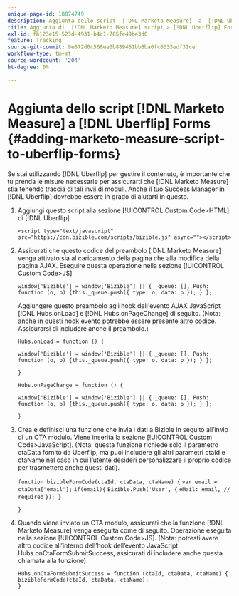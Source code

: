 ```yaml
---
unique-page-id: 18874749
description: Aggiunta dello script  [!DNL Marketo Measure]  a  [!DNL Uberflip] Forms - [!DNL Marketo Measure] in corso
title: Aggiunta di  [!DNL Marketo Measure] script a [!DNL Uberflip] Forms
exl-id: fb123e15-523d-4931-b4c1-705fe49be3d0
feature: Tracking
source-git-commit: 9e672d0c568ee0b889461bb8ba6fc6333edf31ce
workflow-type: tm+mt
source-wordcount: '204'
ht-degree: 0%

---
```


# Aggiunta dello script [!DNL Marketo Measure] a [!DNL Uberflip] Forms {#adding-marketo-measure-script-to-uberflip-forms}

Se stai utilizzando [!DNL Uberflip] per gestire il contenuto, è importante che tu prenda le misure necessarie per assicurarti che [!DNL Marketo Measure] stia tenendo traccia di tali invii di moduli. Anche il tuo Success Manager in [!DNL Uberflip] dovrebbe essere in grado di aiutarti in questo.

1. Aggiungi questo script alla sezione [!UICONTROL Custom Code>HTML] di [!DNL Uberflip].

   `<script type="text/javascript" src="https://cdn.bizible.com/scripts/bizible.js" async=""></script>`

1. Assicurati che questo codice del preambolo [!DNL Marketo Measure] venga attivato sia al caricamento della pagina che alla modifica della pagina AJAX. Eseguire questa operazione nella sezione [!UICONTROL Custom Code>JS]

   `window['Bizible'] = window['Bizible'] || { _queue: [], Push: function (o, p) {this._queue.push({ type: o, data: p }); } };`

   Aggiungere questo preambolo agli hook dell&#39;evento AJAX JavaScript [!DNL Hubs.onLoad] e [!DNL Hubs.onPageChange] di seguito. (Nota: anche in questi hook evento potrebbe essere presente altro codice. Assicurarsi di includere anche il preambolo.)

   `Hubs.onLoad = function () {`

   `window['Bizible'] = window['Bizible'] || { _queue: [], Push: function (o, p) {this._queue.push({ type: o, data: p }); } };`

   `}`

   `Hubs.onPageChange = function () {`

   `window['Bizible'] = window['Bizible'] || { _queue: [], Push: function (o, p) {this._queue.push({ type: o, data: p }); } };`

   `}`

1. Crea e definisci una funzione che invia i dati a Bizible in seguito all’invio di un CTA modulo. Viene inserita la sezione [!UICONTROL Custom Code>JavaScript]. (Nota: questa funzione richiede solo il parametro ctaData fornito da Uberflip, ma puoi includere gli altri parametri ctaId e ctaName nel caso in cui l’utente desideri personalizzare il proprio codice per trasmettere anche questi dati).

   `function bizibleFormCode(ctaId, ctaData, ctaName) {`
   `var email = ctaData["email"];`
   `if(email){`
   `Bizible.Push('User', {`
   `eMail: email, // required`
   `}); }`

   `}`

1. Quando viene inviato un CTA modulo, assicurati che la funzione [!DNL Marketo Measure] venga eseguita come di seguito. Operazione eseguita nella sezione [!UICONTROL Custom Code>JS]. (Nota: potresti avere altro codice all’interno dell’hook dell’evento JavaScript Hubs.onCtaFormSubmitSuccess, assicurati di includere anche questa chiamata alla funzione).

   `Hubs.onCtaFormSubmitSuccess = function (ctaId, ctaData, ctaName) {`
   `bizibleFormCode(ctaId, ctaData, ctaName);`\
   `}`
